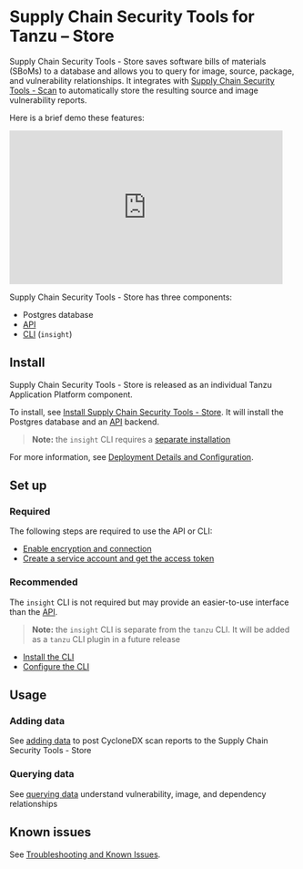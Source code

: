 # Supply Chain Security Tools for Tanzu – Store

Supply Chain Security Tools - Store saves software bills of materials (SBoMs) to a database and allows you to query for image, source, package, and vulnerability relationships.  It integrates with [Supply Chain Security Tools - Scan](../scst-scan/overview.md) to automatically store the resulting source and image vulnerability reports.

Here is a brief demo these features:

<iframe width="480" height="270"
src="https://www.youtube.com/embed/UoWSsJBjFgc"
frameborder="0" allow="autoplay; encrypted-media" allowfullscreen
alt="A demonstration of the features. First ingesting a bill of materials file. Then investigating vulnerabilities of different images."></iframe>

Supply Chain Security Tools - Store has three components:

* Postgres database
* [API](api.md)
* [CLI](install_cli.md) (`insight`)

## Install

Supply Chain Security Tools - Store is released as an individual Tanzu Application Platform component.

To install, see [Install Supply Chain Security Tools - Store](../install-components.md#install-scst-store).  It will install the Postgres database and an [API](api.md) backend.

> **Note:** the `insight` CLI requires a [separate installation](install_cli.md)

For more information, see [Deployment Details and Configuration](deployment_details.md).

## <a id='required-set-up'></a>Set up

### Required

The following steps are required to use the API or CLI:

* [Enable encryption and connection](using_encryption_and_connection.md)
* [Create a service account and get the access token](create_service_account_access_token.md)

### Recommended

The `insight` CLI is not required but may provide an easier-to-use interface than the [API](api.md).  

> **Note:** the `insight` CLI is separate from the `tanzu` CLI.  It will be added as a `tanzu` CLI plugin in a future release

* [Install the CLI](install_cli.md)
* [Configure the CLI](configure_cli.md)

## <a id='usage'></a>Usage

### Adding data

See [adding data](add_cyclonedx_to_store.md) to post CycloneDX scan reports to the Supply Chain Security Tools - Store

### Querying data

See [querying data](querying_the_metadata_store.md) understand vulnerability, image, and dependency relationships

## Known issues

See [Troubleshooting and Known Issues](known_issues.md).
